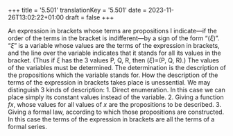 +++
title = '5.501'
translationKey = '5.501'
date = 2023-11-26T13:02:22+01:00
draft = false
+++

An expression in brackets whose terms are propositions I indicate—if the order of the terms in the bracket is indifferent—by a sign of the form “<span class="mathmode">(<span class="overlined"><var>ξ</var></span>)</span>”. “<span class="mathmode"><var>ξ</var></span>” is a variable whose values are the terms of the expression in brackets, and the line over the variable indicates that it stands for all its values in the bracket.
(Thus if <span class="mathmode"><var>ξ</var></span> has the 3 values P, Q, R, then <span class="mathmode">(<span class="overlined"><var>ξ</var></span>)<span class="mathrel">=</span>(<span class="mathrm">P</span>, <span class="mathrm">Q</span>, <span class="mathrm">R</span>)</span>.)
The values of the variables must be determined.
The determination is the description of the propositions which the variable stands for.
How the description of the terms of the expression in brackets takes place is unessential.
We may distinguish 3 kinds of description: 1. Direct enumeration. In this case we can place simply its constant values instead of the variable. 2. Giving a function <span class="mathmode"><var>fx</var></span>, whose values for all values of <span class="mathmode"><var>x</var></span> are the propositions to be described. 3. Giving a formal law, according to which those propositions are constructed. In this case the terms of the expression in brackets are all the terms of a formal series.

